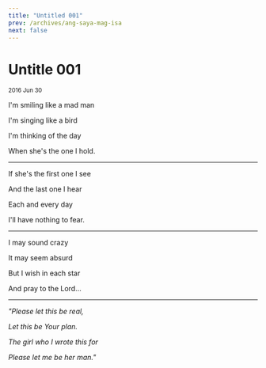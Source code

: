 ```yaml
---
title: "Untitled 001"
prev: /archives/ang-saya-mag-isa
next: false
---
```


# Untitle 001
<sub>
    2016 Jun 30
</sub>

<div class="text-center">

I'm smiling like a mad man

I'm singing like a bird

I'm thinking of the day

When she's the one I hold.

- - -

If she's the first one I see

And the last one I hear

Each and every day

I'll have nothing to fear.

- - -

I may sound crazy

It may seem absurd

But I wish in each star

And pray to the Lord...

- - -

*"Please let this be real,*

*Let this be Your plan.*

*The girl who I wrote this for*

*Please let me be her man."*

</div>
